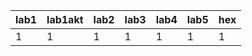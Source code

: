 | lab1 | lab1akt | lab2 | lab3 | lab4 | lab5 | hex |
|------|---------|------|------|------|------|-----|
|    1 |       1 |    1 |    1 |    1 |    1 |   1 |
